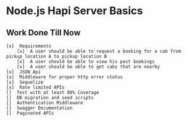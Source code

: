 # Node.js Hapi Server Basics

## Work Done Till Now

    [x]  Requirements
        [x]  A user should be able to request a booking for a cab from pickup location A to pickup location B
        [x]  A user should be able to view his past bookings
        [x]  A user should be able to get cabs that are nearby
    [x]  JSON Api
    [x]  Middleware for proper http error status
    [x]  Sequelize
    [x]  Rate limited APIs
    []  Test with at least 80% Coverage
    []  DB migration and seed scripts
    []  Authentication Middleware
    []  Swagger Documentation
    []  Paginated APIs
